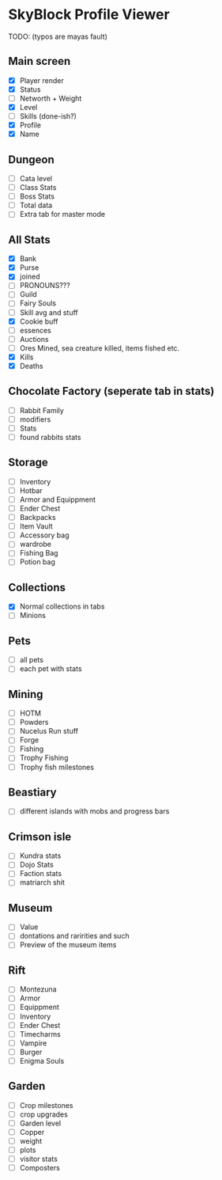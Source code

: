 # SkyBlock Profile Viewer

TODO: (typos are mayas fault)

## Main screen

- [x] Player render
- [x] Status
- [ ] Networth + Weight
- [x] Level
- [ ] Skills (done-ish?)
- [x] Profile
- [x] Name

## Dungeon

- [ ] Cata level
- [ ] Class Stats
- [ ] Boss Stats
- [ ] Total data
- [ ] Extra tab for master mode

## All Stats

- [x] Bank
- [x] Purse
- [x] joined
- [ ] PRONOUNS???
- [ ] Guild
- [ ] Fairy Souls
- [ ] Skill avg and stuff
- [x] Cookie buff
- [ ] essences
- [ ] Auctions
- [ ] Ores Mined, sea creature killed, items fished etc.
- [x] Kills
- [x] Deaths

## Chocolate Factory (seperate tab in stats)

- [ ] Rabbit Family
- [ ] modifiers
- [ ] Stats
- [ ] found rabbits stats

## Storage

- [ ] Inventory
- [ ] Hotbar
- [ ] Armor and Equippment
- [ ] Ender Chest
- [ ] Backpacks
- [ ] Item Vault
- [ ] Accessory bag
- [ ] wardrobe
- [ ] Fishing Bag
- [ ] Potion bag

## Collections

- [x] Normal collections in tabs
- [ ] Minions

## Pets

- [ ] all pets
- [ ] each pet with stats

## Mining

- [ ] HOTM
- [ ] Powders
- [ ] Nucelus Run stuff
- [ ] Forge
- [ ] Fishing
- [ ] Trophy Fishing
- [ ] Trophy fish milestones

## Beastiary

- [ ] different islands with mobs and progress bars

## Crimson isle

- [ ] Kundra stats
- [ ] Dojo Stats
- [ ] Faction stats
- [ ] matriarch shit

## Museum

- [ ] Value
- [ ] dontations and raririties and such
- [ ] Preview of the museum items

## Rift

- [ ] Montezuna
- [ ] Armor
- [ ] Equippment
- [ ] Inventory
- [ ] Ender Chest
- [ ] Timecharms
- [ ] Vampire
- [ ] Burger
- [ ] Enigma Souls

## Garden

- [ ] Crop milestones
- [ ] crop upgrades
- [ ] Garden level
- [ ] Copper
- [ ] weight
- [ ] plots
- [ ] visitor stats
- [ ] Composters
